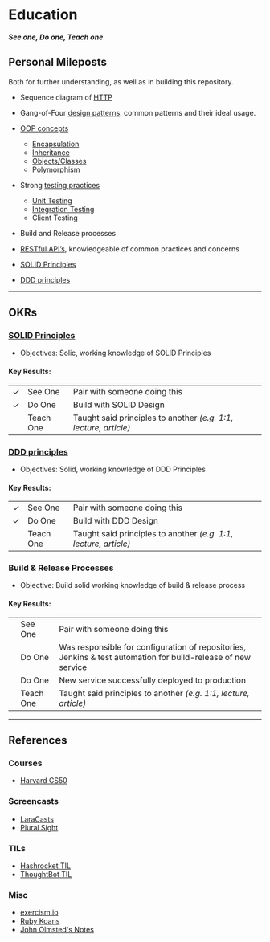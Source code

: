 # Education

_**See one, Do one, Teach one**_

## Personal Mileposts

Both for further understanding, as well as in building this repository.

-   Sequence diagram of [HTTP](../internet/http.md)

-   Gang-of-Four [design patterns](../design/design_patterns.md). common patterns and their ideal usage.

-   [OOP concepts](../design/oop.md)

    -   [Encapsulation](../design/oop.md#encapsulation)
    -   [Inheritance](../design/oop.md#inheritance)
    -   [Objects/Classes](../design/oop.md#objectsclasses)
    -   [Polymorphism](../design/oop.md#polymorphism)

-   Strong [testing practices](../testing/README.md)

    -   [Unit Testing](../testing/README.md#unit-testing)
    -   [Integration Testing](../testing/README.md#integration-testing)
    -   Client Testing

-   Build and Release processes

-   [RESTful API’s](../design/rest.md), knowledgeable of common practices and concerns

-   [SOLID Principles](../design/solid.md)

-   [DDD principles](../design/ddd.md)

---

## OKRs

### [SOLID Principles](../design/solid.md)

-   Objectives: Solic, working knowledge of SOLID Principles

#### Key Results:

<!--lint disable list-item-indent table-cell-padding-->

|   |           |                                                                  |
|:--|:----------|------------------------------------------------------------------|
| ✓ | See One   | Pair with someone doing this                                     |
| ✓ | Do One    | Build with SOLID Design                                          |
|   | Teach One | Taught said principles to another _(e.g. 1:1, lecture, article)_ |

<!--lint enable list-item-indent table-cell-padding-->

### [DDD principles](../design/ddd.md)

-   Objectives: Solid, working knowledge of DDD Principles

#### Key Results:

<!--lint disable list-item-indent table-cell-padding-->

|   |           |                                                                  |
|:--|:----------|------------------------------------------------------------------|
| ✓ | See One   | Pair with someone doing this                                     |
| ✓ | Do One    | Build with DDD Design                                            |
|   | Teach One | Taught said principles to another _(e.g. 1:1, lecture, article)_ |

<!--lint enable list-item-indent table-cell-padding-->

### Build & Release Processes

-   Objective: Build solid working knowledge of build & release process

#### Key Results:

<!--lint disable list-item-indent table-cell-padding-->

|   |           |                                                                                                               |
|:--|:----------|---------------------------------------------------------------------------------------------------------------|
|   | See One   | Pair with someone doing this                                                                                  |
|   | Do One    | Was responsible for configuration of repositories, Jenkins & test automation for build-release of new service |
|   | Do One    | New service successfully deployed to production                                                               |
|   | Teach One | Taught said principles to another _(e.g. 1:1, lecture, article)_                                              |

<!--lint enable list-item-indent table-cell-padding-->

---

## References

### Courses

-   [Harvard CS50](./harvard_cs50.md)

### Screencasts

-   [LaraCasts](https://laracasts.com)
-   [Plural Sight](https://www.pluralsight.com)

### TILs

-   [Hashrocket TIL](https://til.hashrocket.com)
-   [ThoughtBot TIL](https://github.com/thoughtbot/til)

### Misc

-   [exercism.io](http://exercism.io)
-   [Ruby Koans](http://rubykoans.com)
-   [John Olmsted's Notes](https://github.com/qsymmachus/notes)
